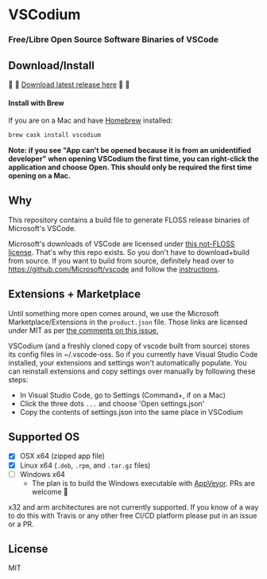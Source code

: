 # VSCodium
### Free/Libre Open Source Software Binaries of VSCode

## Download/Install
:tada: :tada: [Download latest release here](https://github.com/VSCodium/vscodium/releases) :tada: :tada:

#### Install with Brew
If you are on a Mac and have [Homebrew](https://brew.sh/) installed:
```bash
brew cask install vscodium
```

__Note: if you see "App can’t be opened because it is from an unidentified developer" when opening VSCodium the first time, you can right-click the application and choose Open. This should only be required the first time opening on a Mac.__

## Why
This repository contains a build file to generate FLOSS release binaries of Microsoft's VSCode.

Microsoft's downloads of VSCode are licensed under [this not-FLOSS license](https://code.visualstudio.com/license). That's why this repo exists. So you don't have to download+build from source. If you want to build from source, definitely head over to https://github.com/Microsoft/vscode and follow the [instructions](https://github.com/Microsoft/vscode/wiki/How-to-Contribute#build-and-run).

## Extensions + Marketplace
Until something more open comes around, we use the Microsoft Marketplace/Extensions in the `product.json` file. Those links are licensed under MIT as per [the comments on this issue.](https://github.com/Microsoft/vscode/issues/31168#issuecomment-317319063)

VSCodium (and a freshly cloned copy of vscode built from source) stores its config files in ~/.vscode-oss. So if you currently have Visual Studio Code installed, your extensions and settings won't automatically populate. You can reinstall extensions and copy settings over manually by following these steps:
- In Visual Studio Code, go to Settings (Command+, if on a Mac)
- Click the three dots `...` and choose 'Open settings.json'
- Copy the contents of settings.json into the same place in VSCodium

## Supported OS
- [x] OSX x64 (zipped app file)
- [x] Linux x64 (`.deb`, `.rpm`, and `.tar.gz` files) 
- [ ] Windows x64
  - The plan is to build the Windows executable with [AppVeyor](https://appveyor.com). PRs are welcome :blue_heart:
  
x32 and arm architectures are not currently supported. If you know of a way to do this with Travis or any other free CI/CD platform please put in an issue or a PR.

## License
MIT
